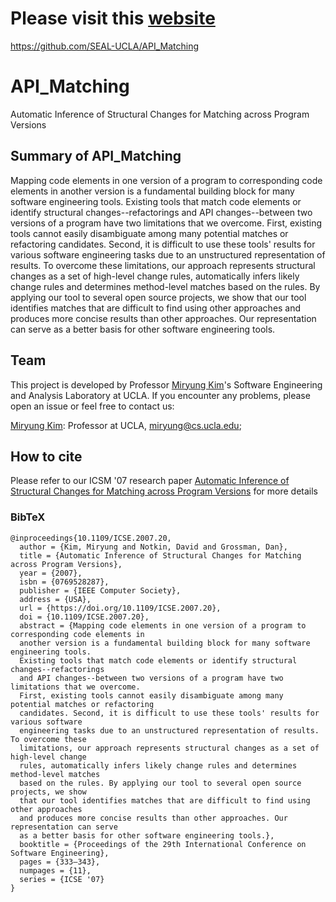 # Please visit this [website](https://github.com/SEAL-UCLA/API_Matching) 

https://github.com/SEAL-UCLA/API_Matching

# API_Matching
Automatic Inference of Structural Changes for Matching across Program Versions

## Summary of API_Matching

Mapping code elements in one version of a program to corresponding code elements in another version is a fundamental building block for many software engineering tools. Existing tools that match code elements or identify structural changes--refactorings and API changes--between two versions of a program have two limitations that we overcome. First, existing tools cannot easily disambiguate among many potential matches or refactoring candidates. Second, it is difficult to use these tools' results for various software engineering tasks due to an unstructured representation of results. To overcome these limitations, our approach represents structural changes as a set of high-level change rules, automatically infers likely change rules and determines method-level matches based on the rules. By applying our tool to several open source projects, we show that our tool identifies matches that are difficult to find using other approaches and produces more concise results than other approaches. Our representation can serve as a better basis for other software engineering tools.

## Team

This project is developed by Professor [Miryung Kim](http://web.cs.ucla.edu/~miryung/)'s Software Engineering and Analysis Laboratory at UCLA. 
If you encounter any problems, please open an issue or feel free to contact us:

[Miryung Kim](http://web.cs.ucla.edu/~miryung/): Professor at UCLA, miryung@cs.ucla.edu;

## How to cite
Please refer to our ICSM '07 research paper [Automatic Inference of Structural Changes for Matching across Program Versions](http://web.cs.ucla.edu/~miryung/Publications/icse07-apirule.pdf) for more details

### BibTeX
```
@inproceedings{10.1109/ICSE.2007.20,
  author = {Kim, Miryung and Notkin, David and Grossman, Dan},
  title = {Automatic Inference of Structural Changes for Matching across Program Versions},
  year = {2007},
  isbn = {0769528287},
  publisher = {IEEE Computer Society},
  address = {USA},
  url = {https://doi.org/10.1109/ICSE.2007.20},
  doi = {10.1109/ICSE.2007.20},
  abstract = {Mapping code elements in one version of a program to corresponding code elements in
  another version is a fundamental building block for many software engineering tools.
  Existing tools that match code elements or identify structural changes--refactorings
  and API changes--between two versions of a program have two limitations that we overcome.
  First, existing tools cannot easily disambiguate among many potential matches or refactoring
  candidates. Second, it is difficult to use these tools' results for various software
  engineering tasks due to an unstructured representation of results. To overcome these
  limitations, our approach represents structural changes as a set of high-level change
  rules, automatically infers likely change rules and determines method-level matches
  based on the rules. By applying our tool to several open source projects, we show
  that our tool identifies matches that are difficult to find using other approaches
  and produces more concise results than other approaches. Our representation can serve
  as a better basis for other software engineering tools.},
  booktitle = {Proceedings of the 29th International Conference on Software Engineering},
  pages = {333–343},
  numpages = {11},
  series = {ICSE '07}
}
```
